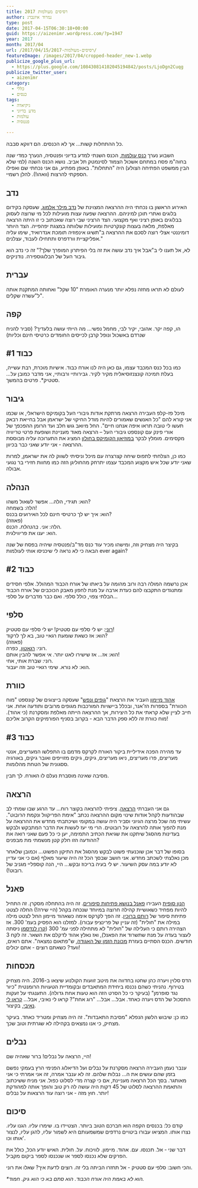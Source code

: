 ```yaml
---
title: רסיסים מעולמות 2017
author: נמרוד איזנברג
type: post
date: 2017-04-15T06:30:18+00:00
guid: https://aizenimr.wordpress.com/?p=1947
year: 2017
month: 2017/04
url: /2017/04/15/רסיסים-מעולמות-2017/
featureImage: /images/2017/04/cropped-header_new-1.webp
publicize_google_plus_url:
  - https://plus.google.com/108430814102045194842/posts/LjoDgn2Cuqg
publicize_twitter_user:
  - aizenimr
category:
  - כללי
  - כנסים
tags:
  - גיקיאדה
  - מדע בדיוני
  - עולמות
  - פנטסיה

---
```

כל ההתחלות קשות… אך לא הכנסים. הם דווקא סבבה.

השבוע נערך [כנס עולמות](http://2017.olamot-con.org.il/), הכנס השנתי למדע בדיוני ופנטסיה, הנערך כמדי שנה בחוה"מ פסח במתחם אשכול הצמוד לסינמטק תל אביב. נושא הכנס השנה (למי שלא הבין ממשפט הפתיחה הצולע) היה "התחלות". באופן מפתיע, גם אני נכחתי שם ואפילו הספקתי להרצות (וואהו!). להלן רשמיי.
## נדב
האירוע הראשון בו נכחתי היה ההרצאה המצוינת של [נדב מילר אלמוג](http://www.fantastic-library.com/), שעסקה בקידום בלוגים ואתרי תוכן למיניהם. ההרצאה שפעה עצות מועילות לכל מי שרוצה לעסוק בבלוגים באופן רציני ואף מקצועי. הצד הרציני שבי רוצה שאכתוב כי זו היתה הרצאה מאלפת, מלאה בעצות קונקרטיות ומועילות שלוותה במצגת יפהפייה. הצד היותר דומיננטי אצלי רוצה לסכם את ההרצאה ב"תשיגו אינפוזיה תומכת אנדרואיד, שימו עליה אפליקציית וורדפרס ותתחילו לעבוד, עצלנים."

לא, אל תענו לי ב"אבל איך נדב עושה את זה בלי הפיתרון המופרך שלך?" זה כי נדב הוא גיבור העל של הבלוגוספירה. נודניקים.
## עברית
לעולם לא תראו מחזה נפלא יותר מנערה האומרת "10 שקל" ואחותה המתקנת אותה ל"עשרה שקלים".
## קפה
הו, קפה יקר. אהובי, יקיר לבי, מחמל נפשי… מה הייתי עושה בלעדיך? (סביר להניח שנרדם באשכול ונופל קרבן לכייסים החומדים כרטיסי חינם וכליות)
## כבוד #1
כמו בכל כנס המכבד עצמו, גם כאן היה לנו אורח כבוד. אישיות מוכרת, רבת עשייה, בעלת תמיכה קונצנזוסיאלית מקיר לקיר. גבירותיי ורבותיי, אני מדבר כמובן על… סטטיק*. פרטים בהמשך.
## גיבור
מיכל פז-קלפ העבירה הרצאה מרתקת אודות גיבורי העל בקומיקס הישראלי, או שכמו אני קורא להם "כל האנשים שאמורים להיות מודל החיקוי של ישראמן אבל בחייאת רבאק תעשו לי טובה תראו איפה אנחנו חיים". החל מיואב גוש חלב ועד הרומן ההפכפך של אורי פינק עם קונספט גיבורי העל – הרצאה מאוד מעניינת ושופעת פרטי טריוויה מקסימים. מומלץ לבקר [במוזיאון הקומיקס בחולון](http://www.cartoon.org.il/) המציג את התערוכה עליה מבוססת ההרצאה - אני יודע שאני כבר בכיוון.  

כמו כן, הצלחתי לתפוס שיחה קצרצרה עם מיכל וניסיתי לשווק לה את ישראמן, למרות שאני יודע שכל איש מקצוע המכבד עצמו יתרחק מהחוליגן הזה כמו מחוות חזירי בר נגועי אבולה.
## הנהלה
הוא: תגידי, הלה... אפשר לשאול משהו?  
הלה: בשמחה!  
הוא: איך יש לך כרטיסי חינם לכל האירועים בכנס?  
(פאוזה)  
הלה: _אני. בהנהלת. הכנס._  
הוא: יענו את פריווילגית.

בקיצר היה מצחיק וזה, ומישהו מכיר עוד כנס מד"ב/פנטסיה שיהיה בפסח של שנה הבאה כי לא נראה לי שיכניסו אותי לעולמות ever again?
## כבוד #2
אכן נרשמה המולה רבה ורוב מהומה על ביאתו של אורח הכבוד המהולל. אלפי חסידים ומתנגדים התקבצו להם כעדת ארבה על מנת לחפון מאבק הכוכבים של אורח הכבוד הבלתי צפוי, כולל סלפי. ואם כבר מדברים על סלפי...
## סלפי
[רוני](https://gelbfish.wordpress.com/): יש לי סלפי עם סטטיק! יש לי סלפי עם סטטיק!  
הוא: אז כשאת שומעת רגאיי טוב, בא לך לרקוד?  
(פאוזה)  
רוני: [רגאטון](http://shironet.mako.co.il/artist?type=lyrics&lang=1&prfid=16958&wrkid=40116), כפרה.  
הוא: אז... אז שישירו לאט יותר. אי אפשר להבין אותם!  
רוני: שברת אותי, אחי.  
הוא: לא נורא. שימי רגאיי טוב וזה יעבור.
## כוורת
[אהוד מיימון](http://my2centssf.blogspot.com) העביר את הרצאת "[גופים ונפש](http://www.olamot-con.org.il/Program/#mylightbox20357)" שעסקה בייצוגים של קונספט "מוח הכוורת" בספרות הז'אנר, ובכלל ביישויות המורכבות מגופים מרובים ותודעה אחת. אני חייב לציין שלא קראתי את כל היצירות, אך ההרצאה הייתה מאלפת ומסקרנת (כי אהוד). מוח כוורת זה ללא ספק הדבר הבא - בקרוב בסניף הפורמיקים הקרוב אליכם!
## כבוד #3
עד מהירה הפכה אידיליית ביקור האורח לקרקס מדמם בו התפלשו המעריצים, אנטי מעריצים, פרו מעריצים, ניאו מעריצים, גיקים, גיקים מזוייפים ואובר גיקים, באורגיה ססגונית של הטחת מהלומות.

מסיבה שאינה מוסברת נעלם לו האורח. לך תבין.
## הרצאה
גם אני העברתי [הרצאה](/2017/04/03/%d7%9b%d7%a0%d7%a1-%d7%9b%d7%a0%d7%a1-%d7%aa%d7%a8%d7%93%d7%95%d7%a3/). ציפיתי להרצאה בקוצר רוח... עד הרגע שבו שמתי לב שבהודעות לקהל אודות שינוי מקום ההרצאה נכתב "אימת הפריקוול ונקמת _הרובוט_". עשיתי מה שכל מרצה הגיוני וסביר היה עושה במקומי ושיכתבתי מחדש את ההרצאה על מנת להפוך אותה להרצאה על רובוטים. הרי מי יעז לעשות את הדבר המתבקש ולבקש בעדינות מהסגל שיתקנו את שגיאת הכתיב התמימה, יען כי כל פעם שאני רואה את ההודעה הזו חלק קטן מנשמתי מת מבפנים?

בסופו של דבר אכן שוכנעתי פשוט לבקש מהסגל את התיקון הפשוט... וכמובן שלאחר מכן נאלצתי לשכתב מחדש. אני חושב שבסך הכל זה היה שיעור מאלף (אם כי אני עדיין לא יודע במה עסק השיעור. יש לי בעיה בריכוז ובקש... היי, הנה קוספליי מגניב של רובוט!).
## פאנל
[הנון סופית](/2015/08/05/%d7%94%d7%95%d7%90-%d7%95%d7%94%d7%99%d7%90-2/) העבירו [פאנל בנושא פתיחות סיפורים](http://www.olamot-con.org.il/Program/#mylightbox20481). זה היה בהתחלה מסקרן. זה התחיל להיות מפחיד כשאושיית קהילה חרוצה במיוחד שנכחה בקהל (היי שירה!) החלה לצטט פתיחת סיפור של [רותם ברוכין](http://rotemwrites.com/). זה הפך לקרקס אימה כשאהוד מיימון החל לצטט מילה במילה את "חולית" (זה עניין של פרינציפ עבורו). למזלנו הוא הפסיק בעמ' 300. אז הצהירה רותם כי העלילה של "חולית" לא מתחילה לפני עמ' 300 ([קרן לנדסמן](http://www.realitybugs.me) ניסתה לעצור בעדה על מנת שתשרוד את הפאנל), ואז נאלץ אהוד לדקלם את השאר. זה לקח 3 חודשים. הכנס הסתיים בעזרת [מכונת הזמן של האגודה](/2015/10/10/%d7%90%d7%96-%d7%90%d7%99%d7%a4%d7%94-%d7%94%d7%9e%d7%9b%d7%95%d7%a0%d7%94-%d7%a7%d7%99%d7%91%d7%99%d7%a0%d7%99%d7%9e%d7%98/), ש"פתאום נמצאה". אתם רואים, וועד? כשאתם רוצים - אתם יכולים!
## מכסחות
הדס סלוין ויערה כהן שחטו בחדווה את מיטב זוועות הקולנוע שיצאו ב-2016. היה מצחיק בטירוף. נהניתי כשהם נכנסו ביחידת המתאבדים ובקומדיית הטעויות הרומנטית "כיור נגד סופרמן" (בעיקר כי כל הסרט הזה הוא טעות אחת גדולה). התענגתי על זעקות התסכול של הדס ויערה כאחד. אבל... אבל... "רוג אחת"? קראו לי נאיבי, אבל... [קראו לי נאיבי](/2016/12/20/%d7%aa%d7%a7%d7%95%d7%95%d7%94-%d7%97%d7%93%d7%a9%d7%94-%d7%95%d7%a9%d7%9e%d7%94-%d7%a8%d7%95%d7%92-%d7%90%d7%97%d7%aa/), בקיצור.

כמו כן: שיבוש הלשון הנפלא "מסיבת התאבדות". זה היה מצחיק ומטריד כאחד. בעיקר מצחיק, כי אנו נמצאים בקהילה לא שגרתית וטוב שכך.
## נבלים
היי, הרצאה על נבלים! ברור שאהיה שם!

ענבר נעמן העבירה הרצאה מסקרנת על נבלים ועל הדיאלוג הפנימי הרץ בעמקי נפשם בזמן שהם עושים את ה... נבלות שלהם. זה לא ענבר אמרה, זה אני אמרתי כי אני מאותגר. בסך הכל הרצאה מעניינת, אם כי קצרה מדי לסלוט כפול. אני מניח ששיכתוב והתאמת ההרצאה לסלוט של 45 דקות היה עושה לה רק טוב והופך אותה למהודקת יותר. חוץ מזה - אני רוצה עוד הרצאות על נבלים!
## סיכום
קודם כל: בכנסים הקפה הוא חברכם הטוב ביותר. הצטיידו בו. שימרו עליו. הגנו עליו. נצרו אותו. המציאו עבורו ביטויים נרדפים שמשמעותם היא לשמור עליו, להגן עליו, לנצור אותו וכו'.

דבר שני - אל. תכנסו. עם. אהוד. מיימון. לוויכוח. על. חולית. האיש יודע הכל, כולל את הפרקים שלא נכנסו לספר או שנכנסו לספר ביקום מקביל.

והכי חשוב: סלפי עם סטטיק - אל תחזרו הביתה בלי זה. רוצים לדעת איך? שאלו את רוני.

*\*הוא לא באמת היה אורח הכבוד. הוא סתם בא כי הוא גיק. חמוד.*